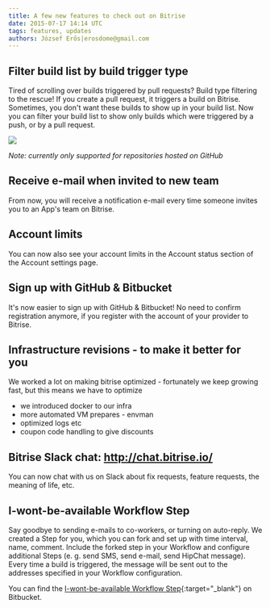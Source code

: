 ```yaml
---
title: A few new features to check out on Bitrise
date: 2015-07-17 14:14 UTC
tags: features, updates
authors: József Erős|erosdome@gmail.com
---
```


## Filter build list by build trigger type

Tired of scrolling over builds triggered by pull requests? Build type filtering to the rescue! If you create a pull request, it triggers a build on Bitrise. Sometimes, you don't want these builds to show up in your build list. Now you can filter your build list to show only builds which were triggered by a push, or by a pull request.

<img src="/images/pr_filter.png" />

*Note: currently only supported for repositories hosted on GitHub*

## Receive e-mail when invited to new team

From now, you will receive a notification e-mail every time someone invites you to an App's team on Bitrise.

## Account limits

You can now also see your account limits in the Account status section of the Account settings page.

## Sign up with GitHub & Bitbucket

It's now easier to sign up with GitHub & Bitbucket! No need to confirm registration anymore, if you register with the account of your provider to Bitrise.

## Infrastructure revisions - to make it better for you

We worked a lot on making bitrise optimized - fortunately we keep growing fast, but this means we have to optimize

* we introduced docker to our infra
* more automated VM prepares - envman
* optimized logs etc
* coupon code handling to give discounts

## Bitrise Slack chat: http://chat.bitrise.io/

You can now chat with us on Slack about fix requests, feature requests, the meaning of life, etc.

## I-wont-be-available Workflow Step

Say goodbye to sending e-mails to co-workers, or turning on auto-reply. We created a Step for you, which you can fork and set up with time interval, name, comment. Include the forked step in your Workflow and configure additional Steps (e. g. send SMS, send e-mail, send HipChat message). Every time a build is triggered, the message will be sent out to the addresses specified in your Workflow configuration.

You can find the [I-wont-be-available Workflow Step](https://bitbucket.org/bitfallkft/i_wont_be_available){:target="_blank"} on Bitbucket.